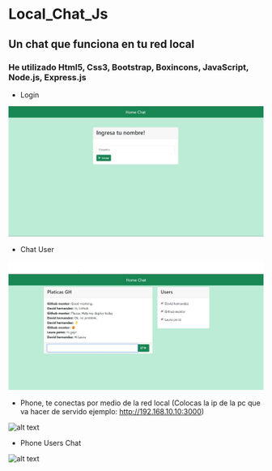 # Local_Chat_Js

## Un chat que funciona en tu red local

### He utilizado Html5, Css3, Bootstrap, Boxincons, JavaScript, Node.js, Express.js

* Login

![alt text](/imgs/login.jpg)

* Chat User

![alt text](/imgs/conectados.jpg)

* Phone, te conectas por medio de la red local (Colocas la ip de la pc que va hacer de servido ejemplo: http://192.168.10.10:3000)

![alt text](/imgs/loginPhone.jpg)

* Phone Users Chat

![alt text](/imgs/chatHomePhone.jpg)
